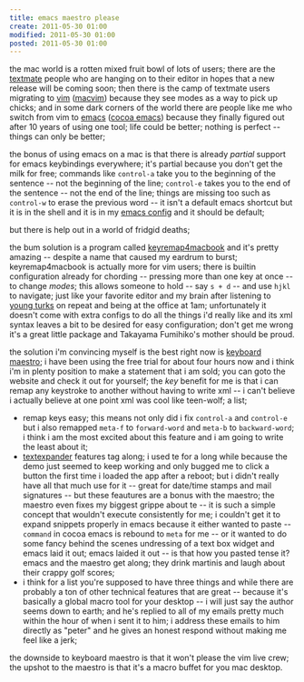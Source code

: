 ```yaml
---
title: emacs maestro please
create: 2011-05-30 01:00
modified: 2011-05-30 01:00
posted: 2011-05-30 01:00
---
```


the mac world is a rotten mixed fruit bowl of lots of users; there are
the [textmate][tm] people who are hanging on to their editor in hopes
that a new release will be coming soon; then there is the camp of
textmate users migrating to [vim][vim] ([macvim][macvim]) because they
see modes as a way to pick up chicks; and in some dark corners of the
world there are people like me who switch from vim to [emacs][emacs]
([cocoa emacs][cocoaemacs]) because they finally figured out after 10
years of using one tool; life could be better; nothing is perfect --
things can only be better;

the bonus of using emacs on a mac is that there is already *partial*
support for emacs keybindings everywhere; it's partial because you
don't get the milk for free; commands like `control-a` take you to the
beginning of the sentence -- not the beginning of the line;
`control-e` takes you to the end of the sentence -- not the end of the
line; things are missing too such as `control-w` to erase the previous
word -- it isn't a default emacs shortcut but it is in the shell and
it is in my [emacs config][ec] and it should be default;

but there is help out in a world of fridgid deaths;

the bum solution is a program called [keyremap4macbook][kr4mb] and
it's pretty amazing -- despite a name that caused my eardrum to burst;
keyremap4macbook is actually more for vim users; there is builtin
configuration already for chording -- pressing more than one key at
once -- to change _modes_; this allows someone to hold -- say `s + d`
-- and use `hjkl` to navigate; just like your favorite editor and my
brain after listening to [young turks][yt] on repeat and being at the
office at 1am; unfortunately it doesn't come with extra configs to do
all the things i'd really like and its xml syntax leaves a bit to be
desired for easy configuration; don't get me wrong it's a great little
package and Takayama Fumihiko's mother should be proud.

the solution i'm convincing myself is the best right now is
[keyboard maestro][km];  i have been using the free trial for about
four hours now and i think i'm in plenty position to make a statement
that i am sold;  you can goto the website and check it out for
yourself;  the *key* benefit for me is that i can remap any keystroke to
another without having to write xml -- i can't believe i actually
believe at one point xml was cool like teen-wolf;  a list;

  - remap keys easy;  this means not only did i fix `control-a` and
    `control-e` but i also remapped `meta-f` to `forward-word` and
    `meta-b` to `backward-word`;  i think i am the most excited about
    this feature and i am going to write the least about it;
  - [textexpander][te] features tag along; i used te for a long while
    because the demo just seemed to keep working and only bugged me to
    click a button the first time i loaded the app after a reboot; but
    i didn't really have all that much use for it -- great for
    date/time stamps and mail signatures -- but these feautures are a
    bonus with the maestro; the maestro even fixes my biggest grippe
    about te -- it is such a simple concept that wouldn't execute
    consistently for me; i couldn't get it to expand snippets properly
    in emacs because it either wanted to paste -- `command` in cocoa
    emacs is rebound to `meta` for me -- or it wanted to do some fancy
    behind the scenes undressing of a text box widget and emacs laid
    it out; emacs laided it out -- is that how you pasted tense it?
    emacs and the maestro get along; they drink martinis and laugh
    about their crappy golf scores;
  - i think for a list you're supposed to have three things and while
    there are probably a ton of other technical features that are
    great  -- because it's basically a global macro tool for your
    desktop -- i will just say the author seems down to earth;  and
    he's replied to all of my emails pretty much within the hour of
    when i sent it to him; i address these emails to him directly as
    "peter" and he gives an honest respond without making me feel
    like a jerk;

the downside to keyboard maestro is that it won't please the vim live
crew; the upshot to the maestro is that it's a macro buffet for you
mac desktop.


[kr4mb]: http://pqrs.org/macosx/keyremap4macbook/
[yt]: http://www.youtube.com/watch?v=rgczlrYM4eI
[ec]: http://github.com/milkypostman/milkmacs
[te]: http://smilesoftware.com/TextExpander/
[tm]: http://macromates.com/
[macvim]: http://code.google.com/p/macvim/
[cocoaemacs]: http://emacsformacosx.com/
[vim]: http://vim.org
[emacs]: http://www.gnu.org/software/emacs/
[km]: http://www.keyboardmaestro.com/main/


